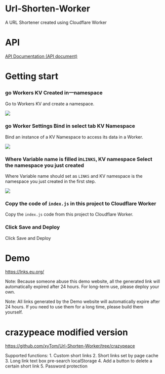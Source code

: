 # Url-Shorten-Worker
A URL Shortener created using Cloudflare Worker

# API

[API Documentation (API document)](docs/API.md)

# Getting start
### go Workers KV Created in一namespace

Go to Workers KV and create a namespace.

![](docs/kv_create_namespace.png)

### go Worker Settings Bind in select tab KV Namespace

Bind an instance of a KV Namespace to access its data in a Worker.

![](docs/worker_settings.jpg)

### Where Variable name is filled in`LINKS`, KV namespace Select the namespace you just created

Where Variable name should set as `LINKS` and KV namespace is the namespace you just created in the first step.

![](docs/worker_kv_binding.png)

### Copy the code of `index.js` in this project to Cloudflare Worker

Copy the `index.js` code from this project to Cloudflare Worker. 

### Click Save and Deploy

Click Save and Deploy

# Demo
https://lnks.eu.org/

Note: Because someone abuse this demo website, all the generated link will automatically expired after 24 hours. For long-term use, please deploy your own.

Note: All links generated by the Demo website will automatically expire after 24 hours. If you need to use them for a long time, please build them yourself.

# crazypeace modified version

https://github.com/xyTom/Url-Shorten-Worker/tree/crazypeace

Supported functions: 1. Custom short links 2. Short links set by page cache 3. Long link text box pre-search localStorage 4. Add a button to delete a certain short link 5. Password protection
